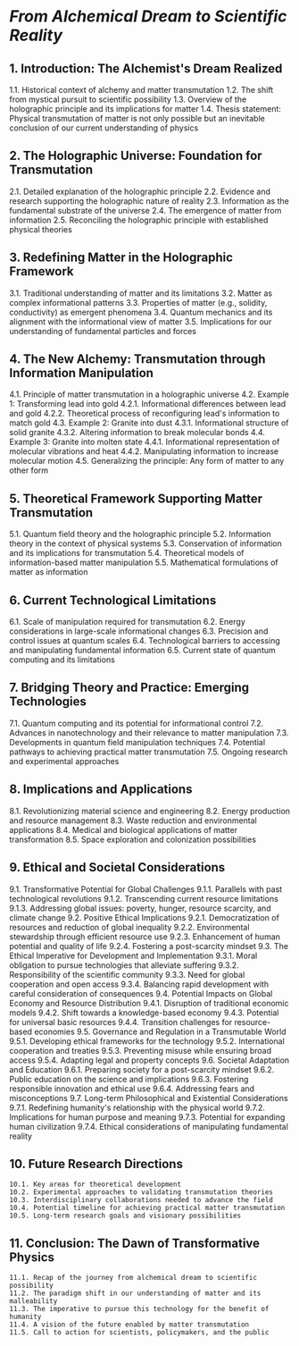 # *From Alchemical Dream to Scientific Reality*

## 1. Introduction: The Alchemist's Dream Realized
   1.1. Historical context of alchemy and matter transmutation
   1.2. The shift from mystical pursuit to scientific possibility
   1.3. Overview of the holographic principle and its implications for matter
   1.4. Thesis statement: Physical transmutation of matter is not only possible but an inevitable conclusion of our current understanding of physics

## 2. The Holographic Universe: Foundation for Transmutation
   2.1. Detailed explanation of the holographic principle
   2.2. Evidence and research supporting the holographic nature of reality
   2.3. Information as the fundamental substrate of the universe
   2.4. The emergence of matter from information
   2.5. Reconciling the holographic principle with established physical theories

## 3. Redefining Matter in the Holographic Framework
   3.1. Traditional understanding of matter and its limitations
   3.2. Matter as complex informational patterns
   3.3. Properties of matter (e.g., solidity, conductivity) as emergent phenomena
   3.4. Quantum mechanics and its alignment with the informational view of matter
   3.5. Implications for our understanding of fundamental particles and forces

## 4. The New Alchemy: Transmutation through Information Manipulation
   4.1. Principle of matter transmutation in a holographic universe
   4.2. Example 1: Transforming lead into gold
      4.2.1. Informational differences between lead and gold
      4.2.2. Theoretical process of reconfiguring lead's information to match gold
   4.3. Example 2: Granite into dust
      4.3.1. Informational structure of solid granite
      4.3.2. Altering information to break molecular bonds
   4.4. Example 3: Granite into molten state
      4.4.1. Informational representation of molecular vibrations and heat
      4.4.2. Manipulating information to increase molecular motion
   4.5. Generalizing the principle: Any form of matter to any other form

## 5. Theoretical Framework Supporting Matter Transmutation
   5.1. Quantum field theory and the holographic principle
   5.2. Information theory in the context of physical systems
   5.3. Conservation of information and its implications for transmutation
   5.4. Theoretical models of information-based matter manipulation
   5.5. Mathematical formulations of matter as information

## 6. Current Technological Limitations
   6.1. Scale of manipulation required for transmutation
   6.2. Energy considerations in large-scale informational changes
   6.3. Precision and control issues at quantum scales
   6.4. Technological barriers to accessing and manipulating fundamental information
   6.5. Current state of quantum computing and its limitations

## 7. Bridging Theory and Practice: Emerging Technologies
   7.1. Quantum computing and its potential for informational control
   7.2. Advances in nanotechnology and their relevance to matter manipulation
   7.3. Developments in quantum field manipulation techniques
   7.4. Potential pathways to achieving practical matter transmutation
   7.5. Ongoing research and experimental approaches

## 8. Implications and Applications
   8.1. Revolutionizing material science and engineering
   8.2. Energy production and resource management
   8.3. Waste reduction and environmental applications
   8.4. Medical and biological applications of matter transformation
   8.5. Space exploration and colonization possibilities

## 9. Ethical and Societal Considerations
   9.1. Transformative Potential for Global Challenges
      9.1.1. Parallels with past technological revolutions
      9.1.2. Transcending current resource limitations
      9.1.3. Addressing global issues: poverty, hunger, resource scarcity, and climate change
   9.2. Positive Ethical Implications
      9.2.1. Democratization of resources and reduction of global inequality
      9.2.2. Environmental stewardship through efficient resource use
      9.2.3. Enhancement of human potential and quality of life
      9.2.4. Fostering a post-scarcity mindset
   9.3. The Ethical Imperative for Development and Implementation
      9.3.1. Moral obligation to pursue technologies that alleviate suffering
      9.3.2. Responsibility of the scientific community
      9.3.3. Need for global cooperation and open access
      9.3.4. Balancing rapid development with careful consideration of consequences
   9.4. Potential Impacts on Global Economy and Resource Distribution
      9.4.1. Disruption of traditional economic models
      9.4.2. Shift towards a knowledge-based economy
      9.4.3. Potential for universal basic resources
      9.4.4. Transition challenges for resource-based economies
   9.5. Governance and Regulation in a Transmutable World
      9.5.1. Developing ethical frameworks for the technology
      9.5.2. International cooperation and treaties
      9.5.3. Preventing misuse while ensuring broad access
      9.5.4. Adapting legal and property concepts
   9.6. Societal Adaptation and Education
      9.6.1. Preparing society for a post-scarcity mindset
      9.6.2. Public education on the science and implications
      9.6.3. Fostering responsible innovation and ethical use
      9.6.4. Addressing fears and misconceptions
   9.7. Long-term Philosophical and Existential Considerations
      9.7.1. Redefining humanity's relationship with the physical world
      9.7.2. Implications for human purpose and meaning
      9.7.3. Potential for expanding human civilization
      9.7.4. Ethical considerations of manipulating fundamental reality

## 10. Future Research Directions
    10.1. Key areas for theoretical development
    10.2. Experimental approaches to validating transmutation theories
    10.3. Interdisciplinary collaborations needed to advance the field
    10.4. Potential timeline for achieving practical matter transmutation
    10.5. Long-term research goals and visionary possibilities

## 11. Conclusion: The Dawn of Transformative Physics
    11.1. Recap of the journey from alchemical dream to scientific possibility
    11.2. The paradigm shift in our understanding of matter and its malleability
    11.3. The imperative to pursue this technology for the benefit of humanity
    11.4. A vision of the future enabled by matter transmutation
    11.5. Call to action for scientists, policymakers, and the public